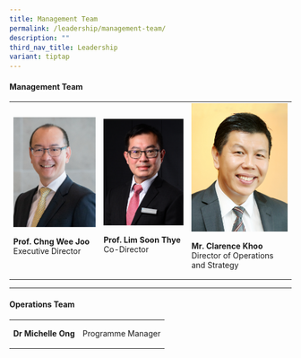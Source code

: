 ```yaml
---
title: Management Team
permalink: /leadership/management-team/
description: ""
third_nav_title: Leadership
variant: tiptap
---
```

<h4>Management Team</h4><p></p><table><tbody><tr><td rowspan="1" colspan="1"><div class="isomer-image-wrapper"><img style="width:200px" height="auto" width="100%" src="/images/Leaders/prof chng wee joo.png"></div><p></p><p><strong>Prof. Chng Wee Joo</strong><br>Executive Director</p></td><td rowspan="1" colspan="1"><div class="isomer-image-wrapper"><img style="width:200px" height="auto" width="100%" src="/images/Leaders/prof lim soon thye.png"></div><p><strong>Prof. Lim Soon Thye</strong><br>Co-Director</p></td><td rowspan="1" colspan="1"><div class="isomer-image-wrapper"><img style="width:200px" height="auto" width="100%" src="/images/Leaders/mr-clarence-khoo.png"></div><p><strong>Mr. Clarence Khoo</strong><br>Director of Operations and Strategy</p></td></tr></tbody></table><p></p><hr><h4>Operations Team</h4><table><tbody><tr><td rowspan="1" colspan="1"><p><strong>Dr Michelle Ong</strong></p></td><td rowspan="1" colspan="1"><p>Programme Manager</p></td></tr></tbody></table><p></p>